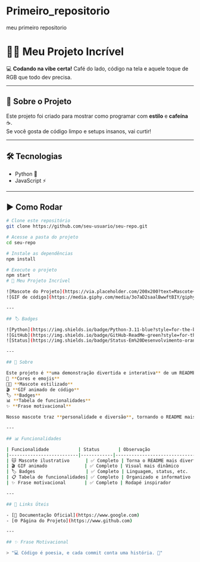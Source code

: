 # Primeiro_repositorio
meu primeiro repositorio
# 👨‍💻 Meu Projeto Incrível  

💻 **Codando na vibe certa!** Café do lado, código na tela e aquele toque de RGB que todo dev precisa.  

---

## 🚀 Sobre o Projeto  
Este projeto foi criado para mostrar como programar com **estilo** e **cafeína** ☕.  
Se você gosta de código limpo e setups insanos, vai curtir!  

---

## 🛠️ Tecnologias  
- Python 🐍  
- JavaScript ⚡  
  

---

## ▶️ Como Rodar  
```bash
# Clone este repositório
git clone https://github.com/seu-usuario/seu-repo.git

# Acesse a pasta do projeto
cd seu-repo

# Instale as dependências
npm install

# Execute o projeto
npm start
# 🌟 Meu Projeto Incrível

![Mascote do Projeto](https://via.placeholder.com/200x200?text=Mascote+Cartoon) <!-- Substitua pelo link do mascote -->
![GIF de código](https://media.giphy.com/media/3o7aD2saalBwwftBIY/giphy.gif)

---

## 🏷️ Badges

![Python](https://img.shields.io/badge/Python-3.11-blue?style=for-the-badge)
![GitHub](https://img.shields.io/badge/GitHub-ReadMe-green?style=for-the-badge)
![Status](https://img.shields.io/badge/Status-Em%20Desenvolvimento-orange?style=for-the-badge)

---

## 📖 Sobre

Este projeto é **uma demonstração divertida e interativa** de um README completo, com:  
🎨 **Cores e emojis**  
🐱‍💻 **Mascote estilizado**  
🎬 **GIF animado de código**  
🏷️ **Badges**  
📊 **Tabela de funcionalidades**  
✨ **Frase motivacional**

Nosso mascote traz **personalidade e diversão**, tornando o README mais envolvente! 😎

---

## 📊 Funcionalidades

| Funcionalidade           | Status       | Observação                       |
|--------------------------|------------|----------------------------------|
| 🐱 Mascote ilustrativo      | ✅ Completo | Torna o README mais divertido   |
| 🎬 GIF animado              | ✅ Completo | Visual mais dinâmico            |
| 🏷️ Badges                   | ✅ Completo | Linguagem, status, etc.         |
| 📋 Tabela de funcionalidades| ✅ Completo | Organizado e informativo        |
| ✨ Frase motivacional       | ✅ Completo | Rodapé inspirador               |

---

## 🔗 Links Úteis

- [📖 Documentação Oficial](https://www.google.com)  
- [🌐 Página do Projeto](https://www.github.com)  

---

## ✨ Frase Motivacional

> "💻 Código é poesia, e cada commit conta uma história. 🐾"

